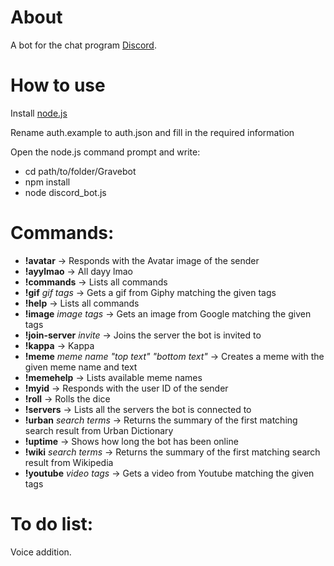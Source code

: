 # About
A bot for the chat program [Discord](https://discordapp.com/).

# How to use
Install [node.js](https://nodejs.org/en/)

Rename auth.example to auth.json and fill in the required information

Open the node.js command prompt and write:
* cd path/to/folder/Gravebot
* npm install
* node discord_bot.js

# Commands:
* **!avatar** -> Responds with the Avatar image of the sender
* **!ayylmao** -> All dayy lmao
* **!commands** -> Lists all commands
* **!gif** *gif tags* -> Gets a gif from Giphy matching the given tags
* **!help** -> Lists all commands
* **!image** *image tags* -> Gets an image from Google matching the given tags
* **!join-server** *invite* -> Joins the server the bot is invited to
* **!kappa** -> Kappa
* **!meme** *meme name* *"top text"* *"bottom text"* -> Creates a meme with the given meme name and text
* **!memehelp** -> Lists available meme names
* **!myid** -> Responds with the user ID of the sender
* **!roll** -> Rolls the dice
* **!servers** -> Lists all the servers the bot is connected to
* **!urban** *search terms* -> Returns the summary of the first matching search result from Urban Dictionary
* **!uptime** -> Shows how long the bot has been online
* **!wiki** *search terms* -> Returns the summary of the first matching search result from Wikipedia
* **!youtube** *video tags* -> Gets a video from Youtube matching the given tags

# To do list:
Voice addition.
